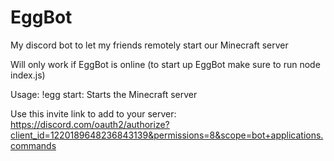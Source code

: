 # EggBot
 
My discord bot to let my friends remotely start our Minecraft server

Will only work if EggBot is online (to start up EggBot make sure to run node index.js)

Usage:
!egg start: Starts the Minecraft server

Use this invite link to add to your server:
https://discord.com/oauth2/authorize?client_id=1220189648236843139&permissions=8&scope=bot+applications.commands
